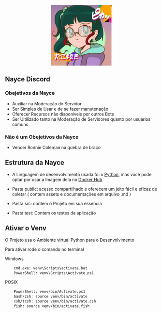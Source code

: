 <div align="center">
    <img src="./public/assets/Avatar Nayce enchanted.png" width="200">
</div>

## Nayce Discord

### Obejetivos da Nayce

<div>
    <ul>
        <li>Auxiliar na Moderação do Servidor</li>
        <li>Ser Simples de Usar e de se fazer manutenação</li>
        <li>Oferecer Recursos não disponiveis por outros Bots</li>
        <li>Ser Ultilizado tanto na Moderação de Servidores quanto por usuarios comuns </li>
    </ul>
</div>

### Não é um Obejetivos da Nayce

<div>
    <ul class="err-list">
        <li>Vencer Ronnie Coleman na quebra de braço</li>
    </ul>
</div>

## Estrutura da Nayce

* A Linguagem de desenvolvimento usada foi o <a href="https://www.python.org/">Python</a>, mas você pode optar por usar a Imagem dela no <a href="https://hub.docker.com/_/python">Docker Hub</a>

* Pasta public: acesso compartilhado e oferecem um jeito fácil e eficaz de coletar ( contem assets e documentações em arquivo .md )

* Pasta src: contem o Projeto em sua essencia

* Pasta test: Contem os testes da aplicação


<!-- <br> -->
## Ativar o Venv
O Projeto usa o Ambiente virtual Python para o Desenvolvimento

Para ativar rode o comando no terminal


Windows

        cmd.exe: venv\Scripts\activate.bat
        PowerShell: venv\Scripts\Activate.ps1

POSIX

        PowerShell: venv/bin/Activate.ps1
        bash/zsh: source venv/bin/activate
        csh/tcsh: source venv/bin/activate.csh
        fish: source venv/bin/activate.fish